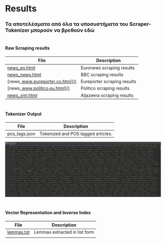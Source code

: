 # Results

### Τα αποτελέσματα από όλα τα υποσυστήματα του Scraper-Tokenizer μπορούν να βρεθούν εδώ

#

#### Raw Scraping results
| File    | Description |
| ----------- | ----------- |
| [news_en.html]()| Euronews scraping results |
| [news_news.html]()| BBC scraping results |
| [news_www.eureporter.co.html]()| Eureporter scraping results |
| [news_www.politico.eu.html]()| Politico scraping results |
| [news_xml.html]() | Aljazeera scraping results|
#
#### Tokenizer Output
| File    | Description |
| ----------- | ----------- |
| pos_tags.json| Tokenized and POS tagged articles. |

![](pos_tagged.jpg)
#

#### Vector Representation and Inverse Index
| File    | Description |
| ----------- | ----------- |
| [lemmas.txt]()| Lemmas extracted in list form |
| []()| |
